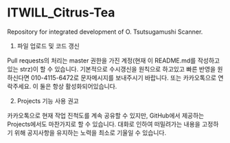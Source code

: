 # ITWILL_Citrus-Tea
Repository for integrated development of O. Tsutsugamushi Scanner.

1. 파일 업로드 및 코드 갱신

Pull requests의 처리는 master 권한을 가진 계정(현재 이 README.md를 작성하고있는 strz)이 할 수 있습니다. 기본적으로 수시갱신을 원칙으로 하고있고
빠른 반영을 원하신다면 010-4115-6472로 문자메시지를 보내주시기 바랍니다. 또는 카카오톡으로 연락주세요. 이 둘은 항상 활성화되어있습니다.

2. Projects 기능 사용 권고

카카오톡으로 현재 작업 진척도를 계속 공유할 수 있지만, GitHub에서 제공하는 Projects에서도 마찬가지로 할 수 있습니다.
대화로 인하여 떠밀려가는 내용을 고정하기 위해 공지사항을 유지하는 노력을 최소로 기울일 수 있습니다.
